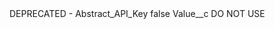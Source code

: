 <?xml version="1.0" encoding="UTF-8"?>
<CustomMetadata xmlns="http://soap.sforce.com/2006/04/metadata" xmlns:xsi="http://www.w3.org/2001/XMLSchema-instance" xmlns:xsd="http://www.w3.org/2001/XMLSchema">
    <label>DEPRECATED - Abstract_API_Key</label>
    <protected>false</protected>
    <values>
        <field>Value__c</field>
        <value xsi:type="xsd:string">DO NOT USE</value>
    </values>
</CustomMetadata>
